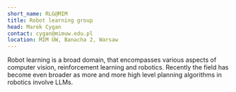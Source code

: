 ```yaml
---
short_name: RLG@MIM
title: Robot learning group
head: Marek Cygan
contact: cygan@mimuw.edu.pl
location: MIM UW, Banacha 2, Warsaw
---
```


Robot learning is a broad domain, that encompasses various aspects of computer vision, reinforcement learning and robotics. Recently the field has become even broader as more and more high level planning algorithms in robotics involve LLMs.